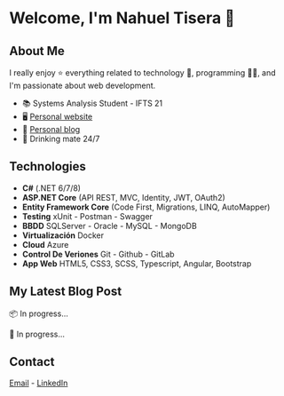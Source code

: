 # Welcome, I'm Nahuel Tisera 👋

## About Me

I really enjoy ⭐ everything related to technology 🤖, programming 👨‍💻, and I'm passionate about web development.

- 📚 Systems Analysis Student - IFTS 21
- 🖥️ [Personal website](https://portfoliofe-ten.vercel.app/portfolio)
- 📝 [Personal blog](https://dev.to/nxhuel)
- 🧉 Drinking mate 24/7

## Technologies 
- **C#** (.NET 6/7/8)
- **ASP.NET Core** (API REST, MVC, Identity, JWT, OAuth2)
- **Entity Framework Core** (Code First, Migrations, LINQ, AutoMapper)
- **Testing** xUnit - Postman - Swagger
- **BBDD** SQLServer - Oracle - MySQL - MongoDB
- **Virtualización** Docker
- **Cloud** Azure
- **Control De Veriones** Git - Github - GitLab
- **App Web** HTML5, CSS3, SCSS, Typescript, Angular, Bootstrap

## My Latest Blog Post

📦 In progress...

📝 In progress...

## Contact
[Email](nahueltisera03@gmail.com) - [LinkedIn](https://www.linkedin.com/in/\tisera-nahuel-ab3864219/)


